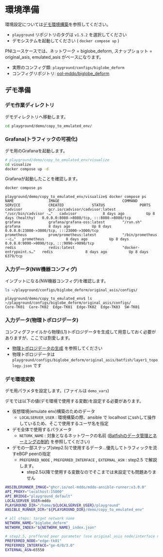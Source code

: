 # 環境準備

環境設定については[デモ環境構築](../../../../doc/provision.md)を参照してください。

- `playground` リポジトリのタグは `v1.5.2` を選択してください
- デモシステムを起動してください ( `docker compose up` )

PNIユースケースでは、ネットワーク = biglobe_deform, スナップショット = original_asis, emulated_asis がベースになります。

- 実際のコンフィグ類: `playground/configs/biglobe_deform`
- コンフィグリポジトリ: [ool-mddo/biglobe_deform](https://github.com/ool-mddo/biglobe_deform)

## デモ準備

### デモ作業ディレクトリ

デモディレクトリへ移動します。

```bash
cd playground/demo/copy_to_emulated_env/
```

### Grafana(トラフィックの可視化)

デモ用のGrafanaを起動します。

```bash
# playground/demo/copy_to_emulated_env/visualize
cd visualize
docker compose up -d
```

Grafanaが起動したことを確認します。

```bash
docker compose ps
```

```
playground/demo/copy_to_emulated_env/visualize$ docker compose ps
NAME                IMAGE                             COMMAND                  SERVICE             CREATED             STATUS                PORTS
cadvisor            gcr.io/cadvisor/cadvisor:latest   "/usr/bin/cadvisor -…"   cadvisor            8 days ago          Up 8 days (healthy)   0.0.0.0:8080->8080/tcp, :::8080->8080/tcp
grafana             grafana/grafana-oss:latest        "/run.sh"                grafana             8 days ago          Up 8 days             0.0.0.0:23000->3000/tcp, :::23000->3000/tcp
prometheus          prom/prometheus:latest            "/bin/prometheus --c…"   prometheus          8 days ago          Up 8 days             0.0.0.0:9090->9090/tcp, :::9090->9090/tcp
redis               redis:latest                      "docker-entrypoint.s…"   redis               8 days ago          Up 8 days             6379/tcp
```

### 入力データ(NW機器コンフィグ)

インプットになる(NW機器コンフィグ)を確認します。

```bash
ls ~/playground/configs/biglobe_deform/original_asis/configs/
```

```
playground/demo/copy_to_emulated_env$ ls ~/playground/configs/biglobe_deform/original_asis/configs/
Core-TK01  Core-TK02  Edge-TK01  Edge-TK02  Edge-TK03  SW-TK01
```

### 入力データ(物理トポロジデータ)

コンフィグファイルから物理(L1)トポロジデータを生成して用意しておく必要がありますが、ここでは割愛します。

- [物理トポロジデータの生成](../../../layer1_topology/doc/operation.md) を参照してください
- 物理トポロジデータは `playground/configs/biglobe_deform/original_asis/batfish/layer1_topology.json` です

### デモ環境変数

デモ用パラメタを設定します。(ファイルは `demo_vars`)

デモでは以下の値(デモ環境で使用する変数)を設定する必要があります。

- 仮想環境(emulate env)構築のためのデータ
    - `LOCALSERVER_USER` : 環境構築の際、ansible で localhost にsshして操作しているため、そこで使用するユーザ名を指定
- デモ全体で使用するパラメータ
    - `NETORK_NAME` : 対象となるネットワークの名前 ([Batfishのデータ管理とネーミングの制約](https://github.com/ool-mddo/playground/blob/main/doc/system_architecture.md#%E3%83%8D%E3%83%BC%E3%83%9F%E3%83%B3%E3%82%B0%E3%81%AE%E5%88%B6%E7%B4%84) を参照してください)
- デモの一部ステップ(step2.5)で使用するデータ…優先してトラフィックを流すeBGP peerの指定
    - `PREFERRED_NODE` , `PREFERRED_INTERFACE` , `EXTERNAL_ASN` : step2.5 で解説します。
        - step2.5以降で使用する変数なのでそこまでは未設定でも問題ありません

```bash
ANSIBLERUNNER_IMAGE="ghcr.io/ool-mddo/mddo-ansible-runner:v3.0.0"
API_PROXY="localhost:15000"
API_BRIDGE="playground_default"
LOCALSERVER_USER=mddo
PLAYGROUND_DIR="/home/${LOCALSERVER_USER}/playground"
ANSIBLE_RUNNER_DIR="${PLAYGROUND_DIR}/demo/copy_to_emulated_env"

# all steps: target network name
NETWORK_NAME="biglobe_deform"
NETWORK_INDEX="${NETWORK_NAME}_index.json"

# step2.5, preffered peer parameter (use original_asis node/interface name)
PREFERRED_NODE="edge-tk01"
PREFERRED_INTERFACE="ge-0/0/3.0"
EXTERNAL_ASN=65550
```
